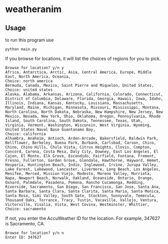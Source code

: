 # weatheranim



## Usage

to run this program use

	python main.py

If you browse for locations, it will list the choices of regions for you to pick.

	Browse for location? y/n y
	Africa, Antarctica, Arctic, Asia, Central America, Europe, Middle East, North America, Oceania,
	Choice: north america
	Bermuda, Canada, Mexico, Saint Pierre and Miquelon, United States,
	Choice: united states
	Alaska, Alabama, Arkansas, Arizona, California, Colorado, Connecticut, District of Columbia, Delaware, Florida, Georgia, Hawaii, Iowa, Idaho, Illinois, Indiana, Kansas, Kentucky, Louisiana, Massachusetts, Maryland, Maine, Michigan, Minnesota, Missouri, Mississippi, Montana, North Carolina, North Dakota, Nebraska, New Hampshire, New Jersey, New Mexico, Nevada, New York, Ohio, Oklahoma, Oregon, Pennsylvania, Rhode Island, South Carolina, South Dakota, Tennessee, Texas, Utah, Virginia, Vermont, Washington, Wisconsin, West Virginia, Wyoming, United States Naval Base Guantanamo Bay,
	Choice: california
	Alhambra, Anaheim, Antioch, Arden-Arcade, Bakersfield, Baldwin Park, Bellflower, Berkeley, Buena Park, Burbank, Carlsbad, Carson, Chico, Chino, Chino Hills, Chula Vista, Citrus Heights, Clovis, Compton, Concord, Corona, Costa Mesa, Daly City, Downey, East Los Angeles, El Cajon, El Monte, Elk Grove, Escondido, Fairfield, Fontana, Fremont, Fresno, Fullerton, Garden Grove, Glendale, Hawthorne, Hayward, Hemet, Hesperia, Huntington Beach, Indio, Inglewood, Irvine, Jurupa Valley, Lake Forest, Lakewood, Lancaster, Livermore, Long Beach, Los Angeles, Menifee, Merced, Mission Viejo, Modesto, Moreno Valley, Murrieta, Napa, Newport Beach, Norwalk, Oakland, Oceanside, Ontario, Orange, Oxnard, Palmdale, Pasadena, Pomona, Rancho Cucamonga, Redding, Riverside, Sacramento, San Diego, San Francisco, San Jose, Santa Ana, Santa Barbara, Santa Clara, Santa Clarita, Santa Maria, Santa Monica, Santa Rosa, Simi Valley, South Gate, Stockton, Sunnyvale, Temecula, Thousand Oaks, Torrance, Tracy, Tustin, Vacaville, Vallejo, Ventura, Victorville, Visalia, Vista, West Covina, Westminster, Whittier,
	Choice: sacramento

If not, you enter the AccuWeather ID for the location. For example, 347627 is Sacramento, CA.

	Browse for location? y/n n
	Enter ID: 347627
